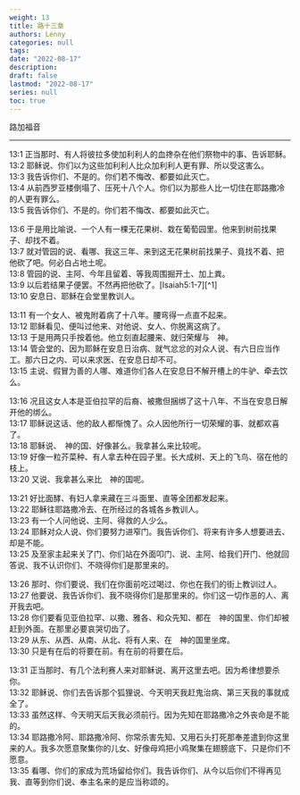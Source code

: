 ```yaml
---
weight: 13
title: 路十三章
authors: Lenny 
categories: null
tags: 
date: "2022-08-17"
description: 
draft: false
lastmod: "2022-08-17"
series: null
toc: true
---
```


路加福音
<!--more-->
---

13:1 正当那时、有人将彼拉多使加利利人的血搀杂在他们祭物中的事、告诉耶稣。  
13:2 耶稣说、你们以为这些加利利人比众加利利人更有罪、所以受这害么。  
13:3 我告诉你们、不是的。你们若不悔改、都要如此灭亡。  
13:4 从前西罗亚楼倒塌了、压死十八个人。你们以为那些人比一切住在耶路撒冷的人更有罪么。  
13:5 我告诉你们、不是的。你们若不悔改、都要如此灭亡。  

13:6 于是用比喻说、一个人有一棵无花果树、栽在葡萄园里。他来到树前找果子、却找不着。  
13:7 就对管园的说、看哪、我这三年、来到这无花果树前找果子、竟找不着、把他砍了吧。何必白占地土呢。  
13:8 管园的说、主阿、今年且留着、等我周围掘开土、加上粪。  
13:9 以后若结果子便罢。不然再把他砍了。[Isaiah5:1-7][^1]  
13:10 安息日、耶稣在会堂里教训人。  

13:11 有一个女人、被鬼附着病了十八年。腰弯得一点直不起来。  
13:12 耶稣看见、便叫过他来、对他说、女人、你脱离这病了。  
13:13 于是用两只手按着他。他立刻直起腰来、就归荣耀与　神。  
13:14 管会堂的、因为耶稣在安息日治病、就气忿忿的对众人说、有六日应当作工。那六日之内、可以来求医、在安息日却不可。  
13:15 主说、假冒为善的人哪、难道你们各人在安息日不解开槽上的牛驴、牵去饮么。  

13:16 况且这女人本是亚伯拉罕的后裔、被撒但捆绑了这十八年、不当在安息日解开他的绑么。  
13:17 耶稣说这话、他的敌人都惭愧了。众人因他所行一切荣耀的事、就都欢喜了。  
13:18 耶稣说、　神的国、好像甚么。我拿甚么来比较呢。  
13:19 好像一粒芥菜种、有人拿去种在园子里。长大成树、天上的飞鸟、宿在他的枝上。  
13:20 又说、我拿甚么来比　神的国呢。  

13:21 好比面酵、有妇人拿来藏在三斗面里、直等全团都发起来。  
13:22 耶稣往耶路撒冷去、在所经过的各城各乡教训人。  
13:23 有一个人问他说、主阿、得救的人少么。  
13:24 耶稣对众人说、你们要努力进窄门。我告诉你们、将来有许多人想要进去、却是不能。  
13:25 及至家主起来关了门、你们站在外面叩门、说、主阿、给我们开门、他就回答说、我不认识你们、不晓得你们是那里来的。  

13:26 那时、你们要说、我们在你面前吃过喝过、你也在我们的街上教训过人。  
13:27 他要说、我告诉你们、我不晓得你们是那里来的。你们这一切作恶的人、离开我去吧。  
13:28 你们要看见亚伯拉罕、以撒、雅各、和众先知、都在　神的国里、你们却被赶到外面。在那里必要哀哭切齿了。  
13:29 从东、从西、从南、从北、将有人来、在　神的国里坐席。  
13:30 只是有在后的将要在前。有在前的将要在后。  

13:31 正当那时、有几个法利赛人来对耶稣说、离开这里去吧。因为希律想要杀你。  
13:32 耶稣说、你们去告诉那个狐狸说、今天明天我赶鬼治病、第三天我的事就成全了。  
13:33 虽然这样、今天明天后天我必须前行。因为先知在耶路撒冷之外丧命是不能的。  
13:34 耶路撒冷阿、耶路撒冷阿、你常杀害先知、又用石头打死那奉差遣到你这里来的人。我多次愿意聚集你的儿女、好像母鸡把小鸡聚集在翅膀底下、只是你们不愿意。  
13:35 看哪、你们的家成为荒场留给你们。我告诉你们、从今以后你们不得再见我、直等到你们说、奉主名来的是应当称颂的。  

[1]: Isaiah5:1-7  


<script>
	var refTagger = {
		settings: {
			bibleVersion: "hlybblsmpshndtn" /*'KJV'*/
		}
	}; 

	(function(d, t) {
		var n=d.querySelector('[nonce]');
		refTagger.settings.nonce = n && (n.nonce||n.getAttribute('nonce'));
		var g = d.createElement(t), s = d.getElementsByTagName(t)[0];
		g.src = 'https://api.reftagger.com/v2/RefTagger.js';
		g.nonce = refTagger.settings.nonce;
		s.parentNode.insertBefore(g, s);
	}(document, 'script'));
</script>

